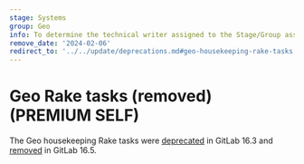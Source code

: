 ```yaml
---
stage: Systems
group: Geo
info: To determine the technical writer assigned to the Stage/Group associated with this page, see https://about.gitlab.com/handbook/product/ux/technical-writing/#assignments
remove_date: '2024-02-06'
redirect_to: '../../update/deprecations.md#geo-housekeeping-rake-tasks'
---
```


# Geo Rake tasks (removed) **(PREMIUM SELF)**

The Geo housekeeping Rake tasks were
[deprecated](https://gitlab.com/gitlab-org/gitlab/-/merge_requests/125927) in
GitLab 16.3 and
[removed](https://gitlab.com/gitlab-org/gitlab/-/merge_requests/130565) in
GitLab 16.5.
